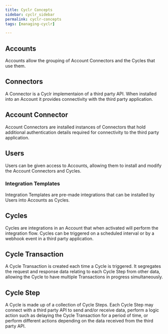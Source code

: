 ```yaml
---
title: Cyclr Concepts
sidebar: cyclr_sidebar
permalink: cyclr-concepts
tags: [managing-cyclr]

---
```


## Accounts

Accounts allow the grouping of Account Connectors and the Cycles that use them.

## Connectors

A Connector is a Cyclr implementaion of a third party API.  When installed into an Account it provides connectivity with the third party application.

## Account Connector

Account Connectors are installed instances of Connectors that hold additional authentication details required for connectivity to the third party application.

## Users

Users can be given access to Accounts, allowing them to install and modify the Account Connectors and Cycles.

### Integration Templates

Integration Templates are pre-made integrations that can be installed by Users into Accounts as Cycles.

## Cycles

Cycles are integrations in an Account that when activated will perform the integration flow. Cycles can be triggered on a scheduled interval or by a webhook event in a third party application.

## Cycle Transaction

A Cycle Transaction is created each time a Cycle is triggered.  It segregates the request and response data relating to each Cycle Step from other data, allowing the Cycle to have multiple Transactions in progress simultaneously.

## Cycle Step

A Cycle is made up of a collection of Cycle Steps.  Each Cycle Step may connect with a third party API to send and/or receive data, perform a logic action such as delaying the Cycle Transaction for a period of time, or perform different actions depending on the data received from the third party API.
